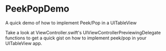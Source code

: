 # PeekPopDemo
A quick demo of how to implement Peek/Pop in a UITableView

Take a look at ViewController.swift's UIViewControllerPreviewingDelegate functions to get a quick gist on how to implement peek/pop in your UITableView app.
